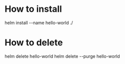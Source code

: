 # How to install
helm install --name hello-world ./

# How to delete
helm delete hello-world
helm delete --purge hello-world
